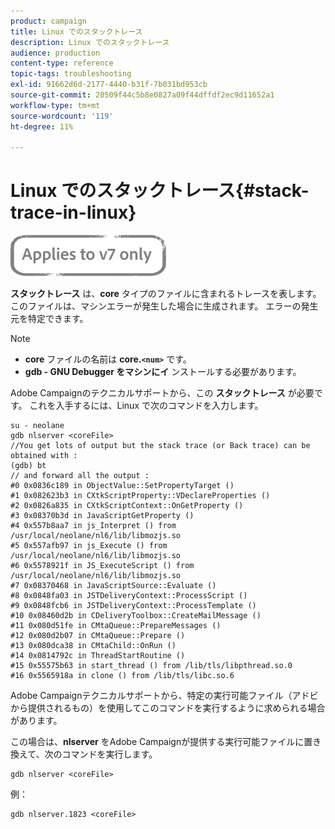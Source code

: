 ```yaml
---
product: campaign
title: Linux でのスタックトレース
description: Linux でのスタックトレース
audience: production
content-type: reference
topic-tags: troubleshooting
exl-id: 91662d6d-2177-4440-b31f-7b031bd953cb
source-git-commit: 20509f44c5b8e0827a09f44dffdf2ec9d11652a1
workflow-type: tm+mt
source-wordcount: '119'
ht-degree: 11%

---
```


# Linux でのスタックトレース{#stack-trace-in-linux}

![](../../assets/v7-only.svg)

**スタックトレース** は、**core** タイプのファイルに含まれるトレースを表します。 このファイルは、マシンエラーが発生した場合に生成されます。 エラーの発生元を特定できます。

>[!NOTE]
>
>* **core** ファイルの名前は **core.`<num>`** です。
>* **gdb - GNU Debugger をマシンにイ** ンストールする必要があります。

>


Adobe Campaignのテクニカルサポートから、この **スタックトレース** が必要です。 これを入手するには、Linux で次のコマンドを入力します。

```
su - neolane
gdb nlserver <coreFile>
//You get lots of output but the stack trace (or Back trace) can be obtained with : 
(gdb) bt
// and forward all the output : 
#0 0x0836c189 in ObjectValue::SetPropertyTarget ()
#1 0x082623b3 in CXtkScriptProperty::VDeclareProperties ()
#2 0x0826a835 in CXtkScriptContext::OnGetProperty ()
#3 0x08370b3d in JavaScriptGetProperty ()
#4 0x557b8aa7 in js_Interpret () from /usr/local/neolane/nl6/lib/libmozjs.so
#5 0x557afb97 in js_Execute () from /usr/local/neolane/nl6/lib/libmozjs.so
#6 0x5578921f in JS_ExecuteScript () from /usr/local/neolane/nl6/lib/libmozjs.so
#7 0x08370468 in JavaScriptSource::Evaluate ()
#8 0x0848fa03 in JSTDeliveryContext::ProcessScript ()
#9 0x0848fcb6 in JSTDeliveryContext::ProcessTemplate ()
#10 0x08460d2b in CDeliveryToolbox::CreateMailMessage ()
#11 0x080d51fe in CMtaQueue::PrepareMessages ()
#12 0x080d2b07 in CMtaQueue::Prepare ()
#13 0x080dca38 in CMtaChild::OnRun ()
#14 0x0814792c in ThreadStartRoutine ()
#15 0x55575b63 in start_thread () from /lib/tls/libpthread.so.0
#16 0x5565918a in clone () from /lib/tls/libc.so.6
```

Adobe Campaignテクニカルサポートから、特定の実行可能ファイル（アドビから提供されるもの）を使用してこのコマンドを実行するように求められる場合があります。

この場合は、**nlserver** をAdobe Campaignが提供する実行可能ファイルに置き換えて、次のコマンドを実行します。

```
gdb nlserver <coreFile>
```

例：

```
gdb nlserver.1823 <coreFile>
```
